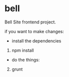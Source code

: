 # bell

Bell Site frontend project.

if you want to make changes:
- install the dependencies
1) npm install

- do the things:
2) grunt


